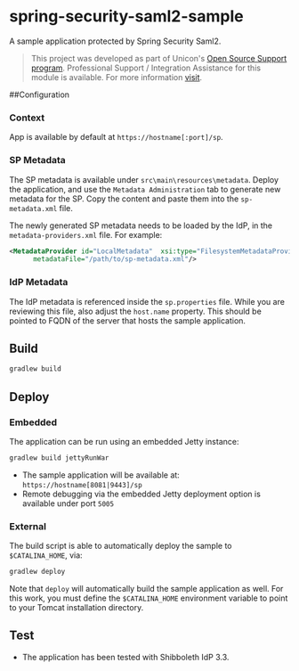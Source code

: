 # spring-security-saml2-sample

A sample application protected by Spring Security Saml2.

> This project was developed as part of Unicon's [Open Source Support program](https://unicon.net/opensource).
Professional Support / Integration Assistance for this module is available. For more information [visit](https://unicon.net/opensource/cas).


##Configuration

### Context

App is available by default at `https://hostname[:port]/sp`.

### SP Metadata

The SP metadata is available under `src\main\resources\metadata`. Deploy the application, and
use the `Metadata Administration` tab to generate new metadata for the SP. Copy the content
and paste them into the `sp-metadata.xml` file.

The newly generated SP metadata needs to be loaded by the IdP, in the `metadata-providers.xml` file.
For example:

```xml
<MetadataProvider id="LocalMetadata"  xsi:type="FilesystemMetadataProvider" 
      metadataFile="/path/to/sp-metadata.xml"/>
```

### IdP Metadata

The IdP metadata is referenced inside the `sp.properties` file. While you are reviewing this file,
also adjust the `host.name` property. This should be pointed to FQDN of the server that hosts the sample
application.

## Build

```bash
gradlew build
```

## Deploy


### Embedded

The application can be run using an embedded Jetty instance:

```bash
gradlew build jettyRunWar
```

- The sample application will be available at: `https://hostname[8081|9443]/sp`
- Remote debugging via the embedded Jetty deployment option is available under port `5005`

### External

The build script is able to automatically deploy the sample to `$CATALINA_HOME`, via:

```bash
gradlew deploy
```

Note that `deploy` will automatically build the sample application as well. 
For this work, you must define the `$CATALINA_HOME` environment variable to point to your
Tomcat installation directory. 

## Test

- The application has been tested with Shibboleth IdP 3.3.